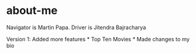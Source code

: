# about-me
Navigator is Martin Papa.
Driver is Jitendra Bajracharya

Version 1: Added more features 
    * Top Ten Movies 
    * Made changes to my bio

